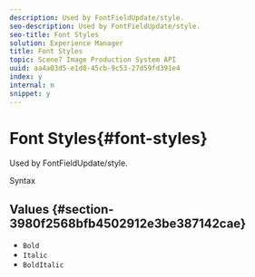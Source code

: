 ```yaml
---
description: Used by FontFieldUpdate/style.
seo-description: Used by FontFieldUpdate/style.
seo-title: Font Styles
solution: Experience Manager
title: Font Styles
topic: Scene7 Image Production System API
uuid: aa4a03d5-e1d0-45cb-9c53-27d59fd391e4
index: y
internal: n
snippet: y
---
```


# Font Styles{#font-styles}

Used by FontFieldUpdate/style.

 Syntax 

## Values {#section-3980f2568bfb4502912e3be387142cae}

* `Bold` 
* `Italic` 
* `BoldItalic`

